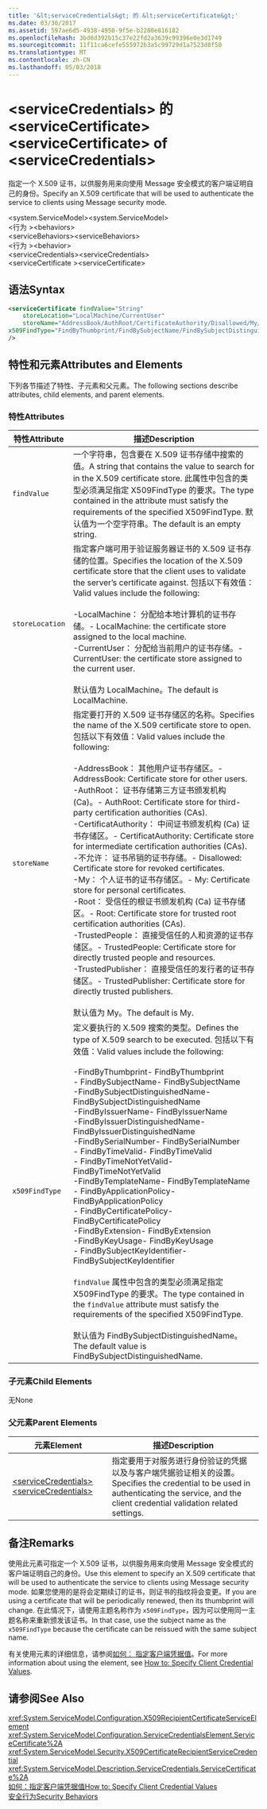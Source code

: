 ```yaml
---
title: '&lt;serviceCredentials&gt; 的 &lt;serviceCertificate&gt;'
ms.date: 03/30/2017
ms.assetid: 597ae6d5-4938-4950-9f5e-b2280e816182
ms.openlocfilehash: 3bd6d392b15c37e22fd2a3639c99396e0e3d1749
ms.sourcegitcommit: 11f11ca6cefe555972b3a5c99729d1a7523d8f50
ms.translationtype: MT
ms.contentlocale: zh-CN
ms.lasthandoff: 05/03/2018
---
```

# <a name="ltservicecertificategt-of-ltservicecredentialsgt"></a><span data-ttu-id="2109d-102">&lt;serviceCredentials&gt; 的 &lt;serviceCertificate&gt;</span><span class="sxs-lookup"><span data-stu-id="2109d-102">&lt;serviceCertificate&gt; of &lt;serviceCredentials&gt;</span></span>
<span data-ttu-id="2109d-103">指定一个 X.509 证书，以供服务用来向使用 Message 安全模式的客户端证明自己的身份。</span><span class="sxs-lookup"><span data-stu-id="2109d-103">Specify an X.509 certificate that will be used to authenticate the service to clients using Message security mode.</span></span>  
  
 <span data-ttu-id="2109d-104">\<system.ServiceModel></span><span class="sxs-lookup"><span data-stu-id="2109d-104">\<system.ServiceModel></span></span>  
<span data-ttu-id="2109d-105">\<行为 ></span><span class="sxs-lookup"><span data-stu-id="2109d-105">\<behaviors></span></span>  
<span data-ttu-id="2109d-106">\<serviceBehaviors></span><span class="sxs-lookup"><span data-stu-id="2109d-106">\<serviceBehaviors></span></span>  
<span data-ttu-id="2109d-107">\<行为 ></span><span class="sxs-lookup"><span data-stu-id="2109d-107">\<behavior></span></span>  
<span data-ttu-id="2109d-108">\<serviceCredentials></span><span class="sxs-lookup"><span data-stu-id="2109d-108">\<serviceCredentials></span></span>  
<span data-ttu-id="2109d-109">\<serviceCertificate ></span><span class="sxs-lookup"><span data-stu-id="2109d-109">\<serviceCertificate></span></span>  
  
## <a name="syntax"></a><span data-ttu-id="2109d-110">语法</span><span class="sxs-lookup"><span data-stu-id="2109d-110">Syntax</span></span>  
  
```xml  
<serviceCertificate findValue="String"   
    storeLocation="LocalMachine/CurrentUser"  
    storeName="AddressBook/AuthRoot/CertificateAuthority/Disallowed/My/Root/TrustedPeople/TrustedPublisher"  
x509FindType="FindByThumbprint/FindBySubjectName/FindBySubjectDistinguishedName/FindByIssuerName/FindByIssuerDistinguishedName/FindBySerialNumber/FindByTimeValid/FindByTimeNotYetValid/FindByTemplateName/FindByApplicationPolicy/FindByCertificatePolicy/FindByExtension/FindByKeyUsage/FindBySubjectKeyIdentifier"  
/>  
```  
  
## <a name="attributes-and-elements"></a><span data-ttu-id="2109d-111">特性和元素</span><span class="sxs-lookup"><span data-stu-id="2109d-111">Attributes and Elements</span></span>  
 <span data-ttu-id="2109d-112">下列各节描述了特性、子元素和父元素。</span><span class="sxs-lookup"><span data-stu-id="2109d-112">The following sections describe attributes, child elements, and parent elements.</span></span>  
  
### <a name="attributes"></a><span data-ttu-id="2109d-113">特性</span><span class="sxs-lookup"><span data-stu-id="2109d-113">Attributes</span></span>  
  
|<span data-ttu-id="2109d-114">特性</span><span class="sxs-lookup"><span data-stu-id="2109d-114">Attribute</span></span>|<span data-ttu-id="2109d-115">描述</span><span class="sxs-lookup"><span data-stu-id="2109d-115">Description</span></span>|  
|---------------|-----------------|  
|`findValue`|<span data-ttu-id="2109d-116">一个字符串，包含要在 X.509 证书存储中搜索的值。</span><span class="sxs-lookup"><span data-stu-id="2109d-116">A string that contains the value to search for in the X.509 certificate store.</span></span> <span data-ttu-id="2109d-117">此属性中包含的类型必须满足指定 X509FindType 的要求。</span><span class="sxs-lookup"><span data-stu-id="2109d-117">The type contained in the attribute must satisfy the requirements of the specified X509FindType.</span></span> <span data-ttu-id="2109d-118">默认值为一个空字符串。</span><span class="sxs-lookup"><span data-stu-id="2109d-118">The default is an empty string.</span></span>|  
|`storeLocation`|<span data-ttu-id="2109d-119">指定客户端可用于验证服务器证书的 X.509 证书存储的位置。</span><span class="sxs-lookup"><span data-stu-id="2109d-119">Specifies the location of the X.509 certificate store that the client uses to validate the server’s certificate against.</span></span> <span data-ttu-id="2109d-120">包括以下有效值：</span><span class="sxs-lookup"><span data-stu-id="2109d-120">Valid values include the following:</span></span><br /><br /> <span data-ttu-id="2109d-121">-LocalMachine： 分配给本地计算机的证书存储。</span><span class="sxs-lookup"><span data-stu-id="2109d-121">-   LocalMachine: the certificate store assigned to the local machine.</span></span><br /><span data-ttu-id="2109d-122">-CurrentUser： 分配给当前用户的证书存储。</span><span class="sxs-lookup"><span data-stu-id="2109d-122">-   CurrentUser: the certificate store assigned to the current user.</span></span><br /><br /> <span data-ttu-id="2109d-123">默认值为 LocalMachine。</span><span class="sxs-lookup"><span data-stu-id="2109d-123">The default is LocalMachine.</span></span>|  
|`storeName`|<span data-ttu-id="2109d-124">指定要打开的 X.509 证书存储区的名称。</span><span class="sxs-lookup"><span data-stu-id="2109d-124">Specifies the name of the X.509 certificate store to open.</span></span> <span data-ttu-id="2109d-125">包括以下有效值：</span><span class="sxs-lookup"><span data-stu-id="2109d-125">Valid values include the following:</span></span><br /><br /> <span data-ttu-id="2109d-126">-AddressBook： 其他用户证书存储区。</span><span class="sxs-lookup"><span data-stu-id="2109d-126">-   AddressBook: Certificate store for other users.</span></span><br /><span data-ttu-id="2109d-127">-AuthRoot： 证书存储第三方证书颁发机构 (Ca)。</span><span class="sxs-lookup"><span data-stu-id="2109d-127">-   AuthRoot: Certificate store for third-party certification authorities (CAs).</span></span><br /><span data-ttu-id="2109d-128">-CertificatAuthority： 中间证书颁发机构 (Ca) 证书存储区。</span><span class="sxs-lookup"><span data-stu-id="2109d-128">-   CertificatAuthority: Certificate store for intermediate certification authorities (CAs).</span></span><br /><span data-ttu-id="2109d-129">-不允许： 证书吊销的证书存储。</span><span class="sxs-lookup"><span data-stu-id="2109d-129">-   Disallowed: Certificate store for revoked certificates.</span></span><br /><span data-ttu-id="2109d-130">-My： 个人证书的证书存储区。</span><span class="sxs-lookup"><span data-stu-id="2109d-130">-   My: Certificate store for personal certificates.</span></span><br /><span data-ttu-id="2109d-131">-Root： 受信任的根证书颁发机构 (Ca) 证书存储区。</span><span class="sxs-lookup"><span data-stu-id="2109d-131">-   Root: Certificate store for trusted root certification authorities (CAs).</span></span><br /><span data-ttu-id="2109d-132">-TrustedPeople： 直接受信任的人和资源的证书存储区。</span><span class="sxs-lookup"><span data-stu-id="2109d-132">-   TrustedPeople: Certificate store for directly trusted people and resources.</span></span><br /><span data-ttu-id="2109d-133">-TrustedPublisher： 直接受信任的发行者的证书存储区。</span><span class="sxs-lookup"><span data-stu-id="2109d-133">-   TrustedPublisher: Certificate store for directly trusted publishers.</span></span><br /><br /> <span data-ttu-id="2109d-134">默认值为 My。</span><span class="sxs-lookup"><span data-stu-id="2109d-134">The default is My.</span></span>|  
|`x509FindType`|<span data-ttu-id="2109d-135">定义要执行的 X.509 搜索的类型。</span><span class="sxs-lookup"><span data-stu-id="2109d-135">Defines the type of X.509 search to be executed.</span></span> <span data-ttu-id="2109d-136">包括以下有效值：</span><span class="sxs-lookup"><span data-stu-id="2109d-136">Valid values include the following:</span></span><br /><br /> <span data-ttu-id="2109d-137">-FindByThumbprint</span><span class="sxs-lookup"><span data-stu-id="2109d-137">-   FindByThumbprint</span></span><br /><span data-ttu-id="2109d-138">-   FindBySubjectName</span><span class="sxs-lookup"><span data-stu-id="2109d-138">-   FindBySubjectName</span></span><br /><span data-ttu-id="2109d-139">-FindBySubjectDistinguishedName</span><span class="sxs-lookup"><span data-stu-id="2109d-139">-   FindBySubjectDistinguishedName</span></span><br /><span data-ttu-id="2109d-140">-FindByIssuerName</span><span class="sxs-lookup"><span data-stu-id="2109d-140">-   FindByIssuerName</span></span><br /><span data-ttu-id="2109d-141">-FindByIssuerDistinguishedName</span><span class="sxs-lookup"><span data-stu-id="2109d-141">-   FindByIssuerDistinguishedName</span></span><br /><span data-ttu-id="2109d-142">-FindBySerialNumber</span><span class="sxs-lookup"><span data-stu-id="2109d-142">-   FindBySerialNumber</span></span><br /><span data-ttu-id="2109d-143">-   FindByTimeValid</span><span class="sxs-lookup"><span data-stu-id="2109d-143">-   FindByTimeValid</span></span><br /><span data-ttu-id="2109d-144">-   FindByTimeNotYetValid</span><span class="sxs-lookup"><span data-stu-id="2109d-144">-   FindByTimeNotYetValid</span></span><br /><span data-ttu-id="2109d-145">-FindByTemplateName</span><span class="sxs-lookup"><span data-stu-id="2109d-145">-   FindByTemplateName</span></span><br /><span data-ttu-id="2109d-146">-   FindByApplicationPolicy</span><span class="sxs-lookup"><span data-stu-id="2109d-146">-   FindByApplicationPolicy</span></span><br /><span data-ttu-id="2109d-147">-   FindByCertificatePolicy</span><span class="sxs-lookup"><span data-stu-id="2109d-147">-   FindByCertificatePolicy</span></span><br /><span data-ttu-id="2109d-148">-FindByExtension</span><span class="sxs-lookup"><span data-stu-id="2109d-148">-   FindByExtension</span></span><br /><span data-ttu-id="2109d-149">-FindByKeyUsage</span><span class="sxs-lookup"><span data-stu-id="2109d-149">-   FindByKeyUsage</span></span><br /><span data-ttu-id="2109d-150">-   FindBySubjectKeyIdentifier</span><span class="sxs-lookup"><span data-stu-id="2109d-150">-   FindBySubjectKeyIdentifier</span></span><br /><br /> <span data-ttu-id="2109d-151">`findValue` 属性中包含的类型必须满足指定 X509FindType 的要求。</span><span class="sxs-lookup"><span data-stu-id="2109d-151">The type contained in the `findValue` attribute must satisfy the requirements of the specified X509FindType.</span></span><br /><br /> <span data-ttu-id="2109d-152">默认值为 FindBySubjectDistinguishedName。</span><span class="sxs-lookup"><span data-stu-id="2109d-152">The default value is FindBySubjectDistinguishedName.</span></span>|  
  
### <a name="child-elements"></a><span data-ttu-id="2109d-153">子元素</span><span class="sxs-lookup"><span data-stu-id="2109d-153">Child Elements</span></span>  
 <span data-ttu-id="2109d-154">无</span><span class="sxs-lookup"><span data-stu-id="2109d-154">None</span></span>  
  
### <a name="parent-elements"></a><span data-ttu-id="2109d-155">父元素</span><span class="sxs-lookup"><span data-stu-id="2109d-155">Parent Elements</span></span>  
  
|<span data-ttu-id="2109d-156">元素</span><span class="sxs-lookup"><span data-stu-id="2109d-156">Element</span></span>|<span data-ttu-id="2109d-157">描述</span><span class="sxs-lookup"><span data-stu-id="2109d-157">Description</span></span>|  
|-------------|-----------------|  
|[<span data-ttu-id="2109d-158">\<serviceCredentials></span><span class="sxs-lookup"><span data-stu-id="2109d-158">\<serviceCredentials></span></span>](../../../../../docs/framework/configure-apps/file-schema/wcf/servicecredentials.md)|<span data-ttu-id="2109d-159">指定要用于对服务进行身份验证的凭据以及与客户端凭据验证相关的设置。</span><span class="sxs-lookup"><span data-stu-id="2109d-159">Specifies the credential to be used in authenticating the service, and the client credential validation related settings.</span></span>|  
  
## <a name="remarks"></a><span data-ttu-id="2109d-160">备注</span><span class="sxs-lookup"><span data-stu-id="2109d-160">Remarks</span></span>  
 <span data-ttu-id="2109d-161">使用此元素可指定一个 X.509 证书，以供服务用来向使用 Message 安全模式的客户端证明自己的身份。</span><span class="sxs-lookup"><span data-stu-id="2109d-161">Use this element to specify an X.509 certificate that will be used to authenticate the service to clients using Message security mode.</span></span> <span data-ttu-id="2109d-162">如果您使用的是将会定期续订的证书，则证书的指纹将会变更。</span><span class="sxs-lookup"><span data-stu-id="2109d-162">If you are using a certificate that will be periodically renewed, then its thumbprint will change.</span></span> <span data-ttu-id="2109d-163">在此情况下，请使用主题名称作为 `x509FindType`，因为可以使用同一主题名称来重新颁发该证书。</span><span class="sxs-lookup"><span data-stu-id="2109d-163">In that case, use the subject name as the `x509FindType` because the certificate can be reissued with the same subject name.</span></span>  
  
 <span data-ttu-id="2109d-164">有关使用元素的详细信息，请参阅[如何： 指定客户端凭据值](../../../../../docs/framework/wcf/how-to-specify-client-credential-values.md)。</span><span class="sxs-lookup"><span data-stu-id="2109d-164">For more information about using the element, see [How to: Specify Client Credential Values](../../../../../docs/framework/wcf/how-to-specify-client-credential-values.md).</span></span>  
  
## <a name="see-also"></a><span data-ttu-id="2109d-165">请参阅</span><span class="sxs-lookup"><span data-stu-id="2109d-165">See Also</span></span>  
 <xref:System.ServiceModel.Configuration.X509RecipientCertificateServiceElement>  
 <xref:System.ServiceModel.Configuration.ServiceCredentialsElement.ServiceCertificate%2A>  
 <xref:System.ServiceModel.Security.X509CertificateRecipientServiceCredential>  
 <xref:System.ServiceModel.Description.ServiceCredentials.ServiceCertificate%2A>  
 [<span data-ttu-id="2109d-166">如何：指定客户端凭据值</span><span class="sxs-lookup"><span data-stu-id="2109d-166">How to: Specify Client Credential Values</span></span>](../../../../../docs/framework/wcf/how-to-specify-client-credential-values.md)  
 [<span data-ttu-id="2109d-167">安全行为</span><span class="sxs-lookup"><span data-stu-id="2109d-167">Security Behaviors</span></span>](../../../../../docs/framework/wcf/feature-details/security-behaviors-in-wcf.md)
